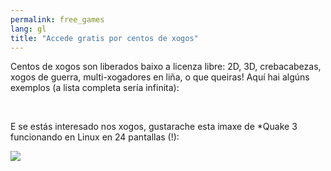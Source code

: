 ```yaml
---
permalink: free_games
lang: gl
title: "Accede gratis por centos de xogos"
---
```


Centos de xogos son liberados baixo a licenza libre: 2D, 3D, crebacabezas, xogos de guerra, multi-xogadores en liña, o que queiras! Aquí hai algúns exemplos (a lista completa sería infinita):

<div id="items">



<br class="clearboth" />


E se estás interesado nos xogos, gustarache esta imaxe de *Quake 3 funcionando en Linux en 24 pantallas (!):

<a href="/img/quake_24_screens.jpg"><img src="/img/quake_24_screens_thumbnail.jpg" /></a>





